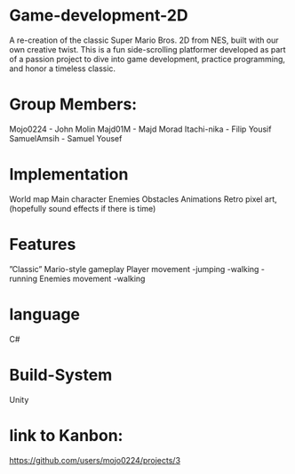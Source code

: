 # Game-development-2D


A re-creation of the classic Super Mario Bros. 2D from NES, built with our own creative twist. This is a fun side-scrolling platformer developed as part of a passion project to dive into game development, practice programming, and honor a timeless classic.

# Group Members:
Mojo0224    - John Molin
Majd01M     - Majd Morad
Itachi-nika - Filip Yousif
SamuelAmsih - Samuel Yousef

# Implementation

World map
Main character
Enemies
Obstacles
Animations
Retro pixel art, (hopefully sound effects if there is time)


# Features

”Classic” Mario-style gameplay
Player movement
-jumping
-walking
-running
Enemies movement
-walking



# language

C#

# Build-System
 
Unity



# link to Kanbon:
https://github.com/users/mojo0224/projects/3 
